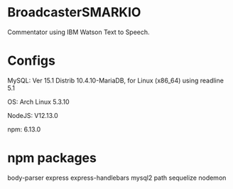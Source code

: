 # BroadcasterSMARKIO
Commentator using IBM Watson Text to Speech.

# Configs

MySQL:  Ver 15.1 Distrib 10.4.10-MariaDB, for Linux (x86_64) using readline 5.1

OS: Arch Linux 5.3.10

NodeJS: V12.13.0

npm: 6.13.0

# npm packages

body-parser
express
express-handlebars
mysql2
path
sequelize
nodemon